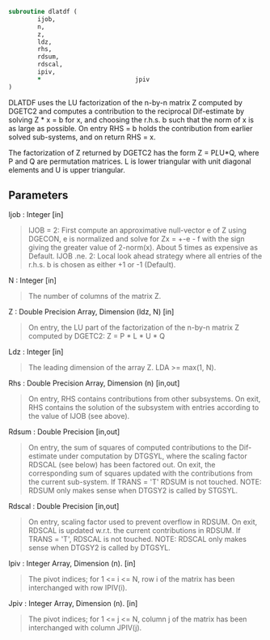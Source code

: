 ```fortran
subroutine dlatdf (
		ijob,
		n,
		z,
		ldz,
		rhs,
		rdsum,
		rdscal,
		ipiv,
		*                          jpiv
)
```

 DLATDF uses the LU factorization of the n-by-n matrix Z computed by
 DGETC2 and computes a contribution to the reciprocal Dif-estimate
 by solving Z * x = b for x, and choosing the r.h.s. b such that
 the norm of x is as large as possible. On entry RHS = b holds the
 contribution from earlier solved sub-systems, and on return RHS = x.

 The factorization of Z returned by DGETC2 has the form Z = P*L*U*Q,
 where P and Q are permutation matrices. L is lower triangular with
 unit diagonal elements and U is upper triangular.

## Parameters
Ijob : Integer [in]
> IJOB = 2: First compute an approximative null-vector e
> of Z using DGECON, e is normalized and solve for
> Zx = +-e - f with the sign giving the greater value
> of 2-norm(x). About 5 times as expensive as Default.
> IJOB .ne. 2: Local look ahead strategy where all entries of
> the r.h.s. b is chosen as either +1 or -1 (Default).

N : Integer [in]
> The number of columns of the matrix Z.

Z : Double Precision Array, Dimension (ldz, N) [in]
> On entry, the LU part of the factorization of the n-by-n
> matrix Z computed by DGETC2:  Z = P * L * U * Q

Ldz : Integer [in]
> The leading dimension of the array Z.  LDA >= max(1, N).

Rhs : Double Precision Array, Dimension (n) [in,out]
> On entry, RHS contains contributions from other subsystems.
> On exit, RHS contains the solution of the subsystem with
> entries according to the value of IJOB (see above).

Rdsum : Double Precision [in,out]
> On entry, the sum of squares of computed contributions to
> the Dif-estimate under computation by DTGSYL, where the
> scaling factor RDSCAL (see below) has been factored out.
> On exit, the corresponding sum of squares updated with the
> contributions from the current sub-system.
> If TRANS = 'T' RDSUM is not touched.
> NOTE: RDSUM only makes sense when DTGSY2 is called by STGSYL.

Rdscal : Double Precision [in,out]
> On entry, scaling factor used to prevent overflow in RDSUM.
> On exit, RDSCAL is updated w.r.t. the current contributions
> in RDSUM.
> If TRANS = 'T', RDSCAL is not touched.
> NOTE: RDSCAL only makes sense when DTGSY2 is called by
> DTGSYL.

Ipiv : Integer Array, Dimension (n). [in]
> The pivot indices; for 1 <= i <= N, row i of the
> matrix has been interchanged with row IPIV(i).

Jpiv : Integer Array, Dimension (n). [in]
> The pivot indices; for 1 <= j <= N, column j of the
> matrix has been interchanged with column JPIV(j).

